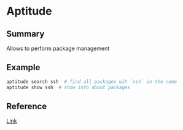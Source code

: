 # Aptitude

## Summary
Allows to perform package management

## Example
```sh
aptitude search ssh  # find all packages wih `ssh` in the name
aptitude show ssh  # show info about packages
```

## Reference
[Link](https://askubuntu.com/a/814737)
